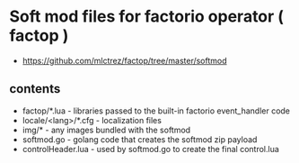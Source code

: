 # Soft mod files for factorio operator ( factop )

* https://github.com/mlctrez/factop/tree/master/softmod

## contents

* factop/*.lua - libraries passed to the built-in factorio event_handler code
* locale/\<lang>/*.cfg - localization files
* img/* - any images bundled with the softmod
* softmod.go - golang code that creates the softmod zip payload
* controlHeader.lua - used by softmod.go to create the final control.lua